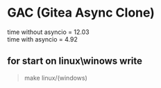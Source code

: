 # GAC (Gitea Async Clone)

time without asyncio = 12.03  
time with asyncio = 4.92  

## for start on linux\winows write 
>make linux/(windows)
